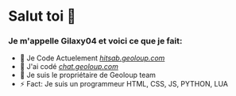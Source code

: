 # Salut toi 👋
### Je m'appelle Gilaxy04 et voici ce que je fait:

- 🔭 Je Code Actuelement *[hitsab.geoloup.com](https://hitsab.geoloup.com)*
- 🔭 J'ai codé *[chat.geoloup.com](https://chat.geoloup.com)*
- 🌱 Je suis le propriétaire de Geoloup team
- ⚡ Fact: Je suis un programmeur HTML, CSS, JS, PYTHON, LUA
